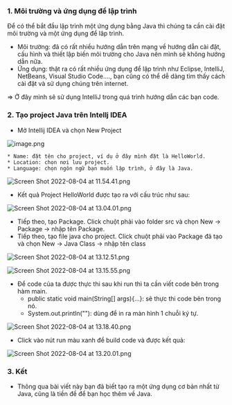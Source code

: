 ### 1. Môi trường và ứng dụng để lập trình
Để có thể bắt đầu lập trình một ứng dụng bằng Java thì chúng ta cần cài đặt môi trường và một ứng dụng để lâp trình.
* Môi trường: đã có rất nhiều hướng dẫn trên mạng về hướng dẫn cài đặt, cấu hình và thiết lập biến môi trường cho Java nên mình sẽ không hướng dẫn nữa.
* Ứng dụng: thật ra có rất nhiều ứng dụng để lập trình như Eclipse, IntelliJ, NetBeans, Visual Studio Code...., bạn cũng có thể dễ dàng tìm thấy cách cài đặt và sử dụng chúng trên internet.

=> Ở đây mình sẽ sử dụng IntelliJ trong quá trình hướng dẫn các bạn code.

### 2. Tạo project Java trên Intellj IDEA
* Mở Intellij IDEA và chọn New Project

![image.png](https://images.viblo.asia/37d2d291-72ec-49b0-8d57-28312af83736.png)

    * Name: đặt tên cho project, ví dụ ở đây mình đặt là HelloWorld.
    * Location: chọn nơi lưu project.
    * Language: chọn ngôn ngữ bạn muốn lập trình, ở đây là Java.

![Screen Shot 2022-08-04 at 11.54.41.png](https://images.viblo.asia/6f6eec71-fbc4-495d-9ea0-94aef5f2df7f.png)

* Kết quả Project HelloWorld được tạo ra với cấu trúc như sau:

![Screen Shot 2022-08-04 at 13.04.01.png](https://images.viblo.asia/869449ce-f3c2-4ab0-a693-b4c74a720082.png)

* Tiếp theo, tạo Package. Click chuột phải vào folder src và chọn New -> Package -> nhập tên Package.
* Tiếp theo, tạo file java cho project. Click chuột phải vào Package đã tạo và chọn New -> Java Class -> nhập tên class

![Screen Shot 2022-08-04 at 13.12.51.png](https://images.viblo.asia/9dfdc3e0-007d-4000-96f7-015de12937cb.png)

![Screen Shot 2022-08-04 at 13.15.55.png](https://images.viblo.asia/77e41b02-93e2-4a20-853a-d488fb50a7d0.png)

* Để code của ta được thực thi sau khi run thì ta cần viết code bên trong hàm main.
    * public static void main(String[] args){...}: sẽ thực thi code bên trong nó.
    * System.out.println(""): dùng để in ra màn hình 1 chuỗi ký tự.

![Screen Shot 2022-08-04 at 13.18.40.png](https://images.viblo.asia/75694b3e-167d-4c59-8216-faeda596143f.png)

* Click vào nút run màu xanh để build code và được kết quả:

![Screen Shot 2022-08-04 at 13.20.01.png](https://images.viblo.asia/29e8b4ad-f3fe-4723-871d-abfad4986ccf.png)


### 3. Kết
* Thông qua bài viết này bạn đã biết tạo ra một ứng dụng cơ bản nhất từ Java, cũng là tiền đề để bạn học thêm về Java.